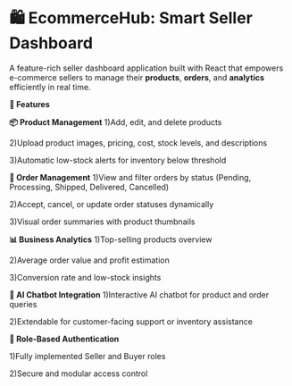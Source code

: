 # 🛍️ EcommerceHub: Smart Seller Dashboard

A feature-rich seller dashboard application built with React that empowers e-commerce sellers to manage their **products**, **orders**, and **analytics** efficiently in real time.

**🚀 Features** 

**📦 Product Management**
1)Add, edit, and delete products

2)Upload product images, pricing, cost, stock levels, and descriptions

3)Automatic low-stock alerts for inventory below threshold

**📃 Order Management**
1)View and filter orders by status (Pending, Processing, Shipped, Delivered, Cancelled)

2)Accept, cancel, or update order statuses dynamically

3)Visual order summaries with product thumbnails

**📊 Business Analytics**
1)Top-selling products overview

2)Average order value and profit estimation

3)Conversion rate and low-stock insights

**🤖 AI Chatbot Integration**
1)Interactive AI chatbot for product and order queries

2)Extendable for customer-facing support or inventory assistance

**🔐 Role-Based Authentication**

1)Fully implemented Seller and Buyer roles

2)Secure and modular access control














